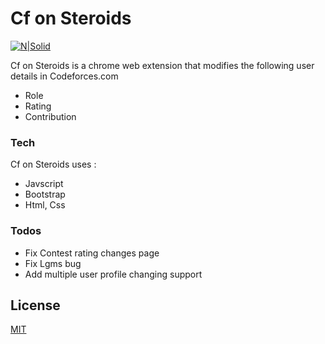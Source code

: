# Cf on Steroids

[![N|Solid](https://i.ibb.co/DLZyhQJ/ico128.png)](#)

Cf on Steroids is a chrome web extension that modifies the following user details in Codeforces.com 
  - Role  
  - Rating
  - Contribution

### Tech

Cf on Steroids uses :

* Javscript
* Bootstrap
* Html, Css

### Todos

 - Fix Contest rating changes page
 - Fix Lgms bug
 - Add multiple user profile changing support

License
----
[MIT](https://github.com/mayankbist45/CfOnSteroids/blob/master/LICENSE)
